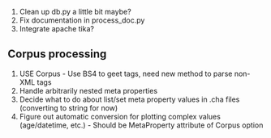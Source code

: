 1. Clean up db.py a little bit maybe?
2. Fix documentation in process_doc.py
3. Integrate apache tika?

## Corpus processing

1. USE Corpus - Use BS4 to geet tags, need new method to parse non-XML tags
2. Handle arbitrarily nested meta properties
3. Decide what to do about list/set meta property values in .cha files (converting to string for now)
4. Figure out automatic conversion for plotting complex values (age/datetime, etc.) - Should be MetaProperty attribute of Corpus option
